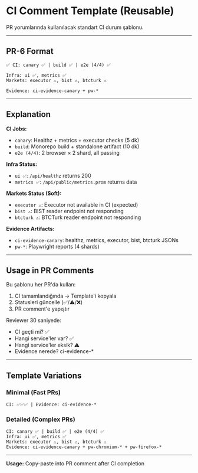 # CI Comment Template (Reusable)

PR yorumlarında kullanılacak standart CI durum şablonu.

---

## PR-6 Format

```
✅ CI: canary ✅ | build ✅ | e2e (4/4) ✅

Infra: ui ✅, metrics ✅
Markets: executor ⚠️, bist ⚠️, btcturk ⚠️

Evidence: ci-evidence-canary + pw-*
```

---

## Explanation

**CI Jobs:**
- `canary`: Healthz + metrics + executor checks (5 dk)
- `build`: Monorepo build + standalone artifact (10 dk)
- `e2e (4/4)`: 2 browser × 2 shard, all passing

**Infra Status:**
- `ui ✅`: `/api/healthz` returns 200
- `metrics ✅`: `/api/public/metrics.prom` returns data

**Markets Status (Soft):**
- `executor ⚠️`: Executor not available in CI (expected)
- `bist ⚠️`: BIST reader endpoint not responding
- `btcturk ⚠️`: BTCTurk reader endpoint not responding

**Evidence Artifacts:**
- `ci-evidence-canary`: healthz, metrics, executor, bist, btcturk JSONs
- `pw-*`: Playwright reports (4 shards)

---

## Usage in PR Comments

Bu şablonu her PR'da kullan:

1. CI tamamlandığında → Template'i kopyala
2. Statusleri güncelle (✅/⚠️/❌)
3. PR comment'e yapıştır

Reviewer 30 saniyede:
- CI geçti mi? ✅
- Hangi service'ler var? ✅
- Hangi service'ler eksik? ⚠️
- Evidence nerede? ci-evidence-*

---

## Template Variations

### Minimal (Fast PRs)
```
CI: ✅✅✅ | Evidence: ci-evidence-*
```

### Detailed (Complex PRs)
```
CI: canary ✅ | build ✅ | e2e (4/4) ✅
Infra: ui ✅, metrics ✅
Markets: executor ⚠️, bist ⚠️, btcturk ⚠️
Evidence: ci-evidence-canary + pw-chromium-* + pw-firefox-*
```

---

**Usage:** Copy-paste into PR comment after CI completion

